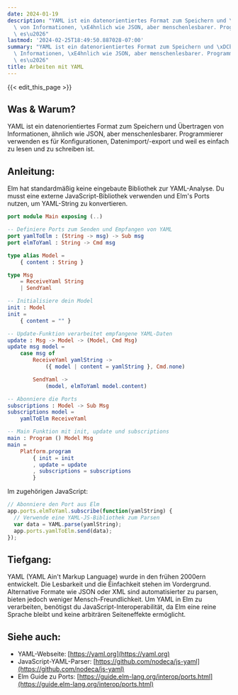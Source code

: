 ```yaml
---
date: 2024-01-19
description: "YAML ist ein datenorientiertes Format zum Speichern und \xDCbertragen\
  \ von Informationen, \xE4hnlich wie JSON, aber menschenlesbarer. Programmierer verwenden\
  \ es\u2026"
lastmod: '2024-02-25T18:49:50.887028-07:00'
summary: "YAML ist ein datenorientiertes Format zum Speichern und \xDCbertragen von\
  \ Informationen, \xE4hnlich wie JSON, aber menschenlesbarer. Programmierer verwenden\
  \ es\u2026"
title: Arbeiten mit YAML
---
```


{{< edit_this_page >}}

## Was & Warum?
YAML ist ein datenorientiertes Format zum Speichern und Übertragen von Informationen, ähnlich wie JSON, aber menschenlesbarer. Programmierer verwenden es für Konfigurationen, Datenimport/-export und weil es einfach zu lesen und zu schreiben ist.

## Anleitung:
Elm hat standardmäßig keine eingebaute Bibliothek zur YAML-Analyse. Du musst eine externe JavaScript-Bibliothek verwenden und Elm's Ports nutzen, um YAML-String zu konvertieren.

```Elm
port module Main exposing (..)

-- Definiere Ports zum Senden und Empfangen von YAML
port yamlToElm : (String -> msg) -> Sub msg
port elmToYaml : String -> Cmd msg

type alias Model = 
    { content : String }

type Msg
    = ReceiveYaml String
    | SendYaml

-- Initialisiere dein Model
init : Model
init =
    { content = "" }

-- Update-Funktion verarbeitet empfangene YAML-Daten
update : Msg -> Model -> (Model, Cmd Msg)
update msg model =
    case msg of
        ReceiveYaml yamlString ->
            ({ model | content = yamlString }, Cmd.none)

        SendYaml ->
            (model, elmToYaml model.content)

-- Abonniere die Ports
subscriptions : Model -> Sub Msg
subscriptions model =
    yamlToElm ReceiveYaml

-- Main Funktion mit init, update und subscriptions
main : Program () Model Msg
main =
    Platform.program
        { init = init
        , update = update
        , subscriptions = subscriptions
        }
```

Im zugehörigen JavaScript:

```javascript
// Abonniere den Port aus Elm
app.ports.elmToYaml.subscribe(function(yamlString) {
  // Verwende eine YAML-JS-Bibliothek zum Parsen
  var data = YAML.parse(yamlString);
  app.ports.yamlToElm.send(data);
});
```

## Tiefgang:
YAML (YAML Ain't Markup Language) wurde in den frühen 2000ern entwickelt. Die Lesbarkeit und die Einfachkeit stehen im Vordergrund. Alternative Formate wie JSON oder XML sind automatisierter zu parsen, bieten jedoch weniger Mensch-Freundlichkeit. Um YAML in Elm zu verarbeiten, benötigst du JavaScript-Interoperabilität, da Elm eine reine Sprache bleibt und keine arbiträren Seiteneffekte ermöglicht.

## Siehe auch:
* YAML-Webseite: [https://yaml.org](https://yaml.org)
* JavaScript-YAML-Parser: [https://github.com/nodeca/js-yaml](https://github.com/nodeca/js-yaml)
* Elm Guide zu Ports: [https://guide.elm-lang.org/interop/ports.html](https://guide.elm-lang.org/interop/ports.html)
